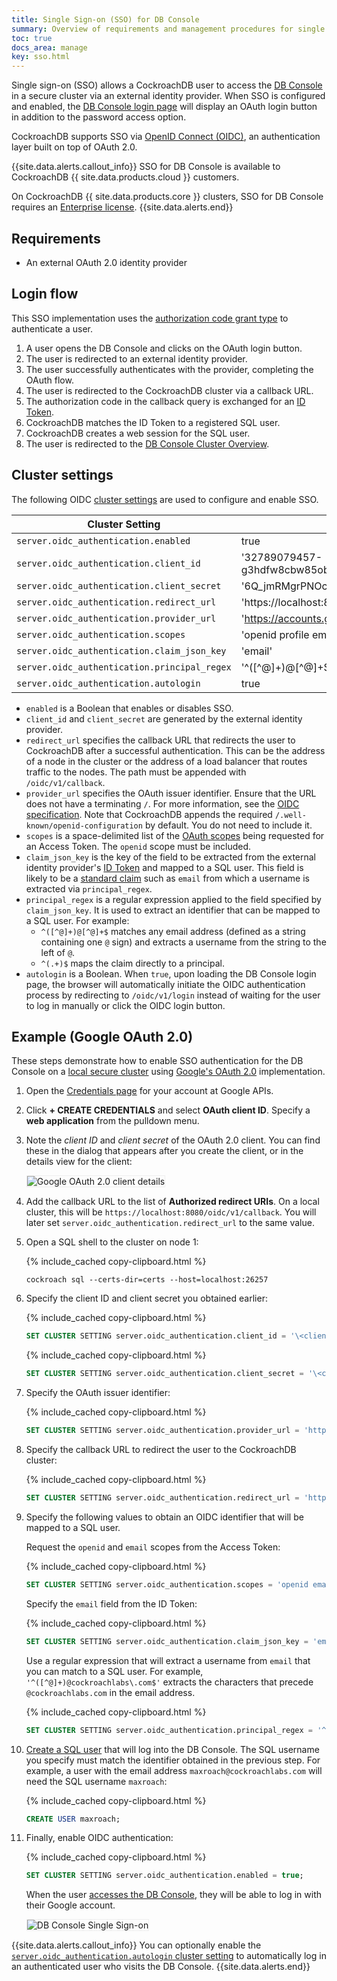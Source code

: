 ```yaml
---
title: Single Sign-on (SSO) for DB Console
summary: Overview of requirements and management procedures for single sign-on (SSO) for DB Console.
toc: true
docs_area: manage
key: sso.html
---
```


Single sign-on (SSO) allows a CockroachDB user to access the [DB Console](ui-overview.html) in a secure cluster via an external identity provider. When SSO is configured and enabled, the [DB Console login page](ui-overview.html#db-console-access) will display an OAuth login button in addition to the password access option.

CockroachDB supports SSO via [OpenID Connect (OIDC)](https://openid.net/connect/), an authentication layer built on top of OAuth 2.0.

{{site.data.alerts.callout_info}}
SSO for DB Console is available to CockroachDB {{ site.data.products.cloud }} customers.

On CockroachDB {{ site.data.products.core }} clusters, SSO for DB Console requires an [Enterprise license](enterprise-licensing.html).
{{site.data.alerts.end}}

## Requirements

- An external OAuth 2.0 identity provider

## Login flow

This SSO implementation uses the [authorization code grant type](https://tools.ietf.org/html/rfc6749#section-4.1) to authenticate a user.

1. A user opens the DB Console and clicks on the OAuth login button.
1. The user is redirected to an external identity provider.
1. The user successfully authenticates with the provider, completing the OAuth flow.
1. The user is redirected to the CockroachDB cluster via a callback URL.
1. The authorization code in the callback query is exchanged for an [ID Token](https://openid.net/specs/openid-connect-core-1_0.html#IDToken).
1. CockroachDB matches the ID Token to a registered SQL user.
1. CockroachDB creates a web session for the SQL user.
1. The user is redirected to the [DB Console Cluster Overview](ui-cluster-overview-page.html).

## Cluster settings

The following OIDC [cluster settings](cluster-settings.html) are used to configure and enable SSO.

| Cluster Setting | Example Value
|-----------------|------
| `server.oidc_authentication.enabled` | true
| `server.oidc_authentication.client_id` | '32789079457-g3hdfw8cbw85obi5cb525hsceaqf69unn.apps.googleusercontent.com'
| `server.oidc_authentication.client_secret` | '6Q_jmRMgrPNOc_mN91boe-9EP'
| `server.oidc_authentication.redirect_url` | 'https://localhost:8080/oidc/v1/callback'
| `server.oidc_authentication.provider_url` | 'https://accounts.google.com'
| `server.oidc_authentication.scopes` | 'openid profile email'
| `server.oidc_authentication.claim_json_key` | 'email'
| `server.oidc_authentication.principal_regex` | '^([^@]+)@[^@]+$'
| `server.oidc_authentication.autologin` | true

- `enabled` is a Boolean that enables or disables SSO.
- `client_id` and `client_secret` are generated by the external identity provider.
- `redirect_url` specifies the callback URL that redirects the user to CockroachDB after a successful authentication. This can be the address of a node in the cluster or the address of a load balancer that routes traffic to the nodes. The path must be appended with `/oidc/v1/callback`.
- `provider_url` specifies the OAuth issuer identifier. Ensure that the URL does not have a terminating `/`. For more information, see the [OIDC specification](https://openid.net/specs/openid-connect-discovery-1_0.html#ProviderConfig). Note that CockroachDB appends the required `/.well-known/openid-configuration` by default. You do not need to include it.
- `scopes` is a space-delimited list of the [OAuth scopes](https://openid.net/specs/openid-connect-core-1_0.html#ScopeClaims) being requested for an Access Token. The `openid` scope must be included.
- `claim_json_key` is the key of the field to be extracted from the external identity provider's [ID Token](https://openid.net/specs/openid-connect-core-1_0.html#IDToken) and mapped to a SQL user. This field is likely to be a [standard claim](https://openid.net/specs/openid-connect-core-1_0.html#StandardClaims) such as `email` from which a username is extracted via `principal_regex`.
- `principal_regex` is a regular expression applied to the field specified by `claim_json_key`. It is used to extract an identifier that can be mapped to a SQL user. For example:
	- `^([^@]+)@[^@]+$` matches any email address (defined as a string containing one `@` sign) and extracts a username from the string to the left of `@`.
	- `^(.+)$` maps the claim directly to a principal.
- `autologin` is a Boolean. When `true`, upon loading the DB Console login page, the browser will automatically initiate the OIDC authentication process by redirecting to `/oidc/v1/login` instead of waiting for the user to log in manually or click the OIDC login button.

## Example (Google OAuth 2.0)

These steps demonstrate how to enable SSO authentication for the DB Console on a [local secure cluster](secure-a-cluster.html) using [Google's OAuth 2.0](https://developers.google.com/identity/protocols/oauth2) implementation.

1. Open the [Credentials page](https://console.developers.google.com/apis/credentials) for your account at Google APIs.

1. Click **+ CREATE CREDENTIALS** and select **OAuth client ID**. Specify a **web application** from the pulldown menu.

1. Note the *client ID* and *client secret* of the OAuth 2.0 client. You can find these in the dialog that appears after you create the client, or in the details view for the client:

	<img src="{{ 'images/v22.2/google-oidc-client.png' | relative_url }}" alt="Google OAuth 2.0 client details" style="border:1px solid #eee;max-width:100%" />

1. Add the callback URL to the list of **Authorized redirect URIs**. On a local cluster, this will be `https://localhost:8080/oidc/v1/callback`. You will later set `server.oidc_authentication.redirect_url` to the same value.

1. Open a SQL shell to the cluster on node 1:

    {% include_cached copy-clipboard.html %}
    ~~~shell
    cockroach sql --certs-dir=certs --host=localhost:26257
    ~~~

1. Specify the client ID and client secret you obtained earlier:

	{% include_cached copy-clipboard.html %}
	~~~sql
	SET CLUSTER SETTING server.oidc_authentication.client_id = '\<client id\>';
	~~~

	{% include_cached copy-clipboard.html %}
	~~~sql
	SET CLUSTER SETTING server.oidc_authentication.client_secret = '\<client secret\>';
	~~~

1. Specify the OAuth issuer identifier:

	{% include_cached copy-clipboard.html %}
	~~~sql
	SET CLUSTER SETTING server.oidc_authentication.provider_url = 'https://accounts.google.com';
	~~~

1. Specify the callback URL to redirect the user to the CockroachDB cluster:

	{% include_cached copy-clipboard.html %}
	~~~sql
	SET CLUSTER SETTING server.oidc_authentication.redirect_url = 'https://localhost:8080/oidc/v1/callback';
	~~~

1. Specify the following values to obtain an OIDC identifier that will be mapped to a SQL user.

	Request the `openid` and `email` scopes from the Access Token:

	{% include_cached copy-clipboard.html %}
	~~~sql
	SET CLUSTER SETTING server.oidc_authentication.scopes = 'openid email';
	~~~

	Specify the `email` field from the ID Token:

	{% include_cached copy-clipboard.html %}
	~~~sql
	SET CLUSTER SETTING server.oidc_authentication.claim_json_key = 'email';
	~~~

	Use a regular expression that will extract a username from `email` that you can match to a SQL user. For example, `'^([^@]+)@cockroachlabs\.com$'` extracts the characters that precede `@cockroachlabs.com` in the email address.

	{% include_cached copy-clipboard.html %}
	~~~sql
	SET CLUSTER SETTING server.oidc_authentication.principal_regex = '^([^@]+)@cockroachlabs.com$';
	~~~

1. [Create a SQL user](create-user.html#create-a-user) that will log into the DB Console. The SQL username you specify must match the identifier obtained in the previous step. For example, a user with the email address `maxroach@cockroachlabs.com` will need the SQL username `maxroach`:

    {% include_cached copy-clipboard.html %}
    ~~~sql
    CREATE USER maxroach;
    ~~~

1. Finally, enable OIDC authentication:

	{% include_cached copy-clipboard.html %}
	~~~sql
	SET CLUSTER SETTING server.oidc_authentication.enabled = true;
	~~~

	When the user [accesses the DB Console](ui-overview.html#db-console-access), they will be able to log in with their Google account.

	<img src="{{ 'images/v22.2/ui_login_sso.png' | relative_url }}" alt="DB Console Single Sign-on" style="border:1px solid #eee;max-width:50%" />

{{site.data.alerts.callout_info}}
You can optionally enable the [`server.oidc_authentication.autologin` cluster setting](#cluster-settings) to automatically log in an authenticated user who visits the DB Console.
{{site.data.alerts.end}}
